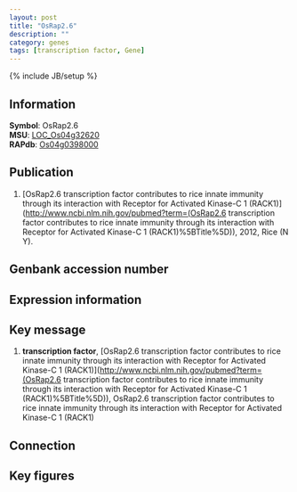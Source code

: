 ```yaml
---
layout: post
title: "OsRap2.6"
description: ""
category: genes
tags: [transcription factor, Gene]
---
```

{% include JB/setup %}

## Information
__Symbol__: OsRap2.6  
__MSU__: [LOC_Os04g32620](http://rice.plantbiology.msu.edu/cgi-bin/ORF_infopage.cgi?orf=LOC_Os04g32620)  
__RAPdb__: [Os04g0398000](http://rapdb.dna.affrc.go.jp/viewer/gbrowse_details/irgsp1?name=Os04g0398000)  

## Publication
1. [OsRap2.6 transcription factor contributes to rice innate immunity through its interaction with Receptor for Activated Kinase-C 1 (RACK1)](http://www.ncbi.nlm.nih.gov/pubmed?term=(OsRap2.6 transcription factor contributes to rice innate immunity through its interaction with Receptor for Activated Kinase-C 1 (RACK1)%5BTitle%5D)), 2012, Rice (N Y).

## Genbank accession number

## Expression information

## Key message
1. __transcription factor__, [OsRap2.6 transcription factor contributes to rice innate immunity through its interaction with Receptor for Activated Kinase-C 1 (RACK1)](http://www.ncbi.nlm.nih.gov/pubmed?term=(OsRap2.6 transcription factor contributes to rice innate immunity through its interaction with Receptor for Activated Kinase-C 1 (RACK1)%5BTitle%5D)), OsRap2.6 transcription factor contributes to rice innate immunity through its interaction with Receptor for Activated Kinase-C 1 (RACK1)

## Connection

## Key figures



